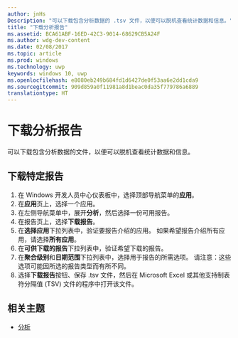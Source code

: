 ```yaml
---
author: jnHs
Description: "可以下载包含分析数据的 .tsv 文件，以便可以脱机查看统计数据和信息。"
title: "下载分析报告"
ms.assetid: BCA61ABF-16ED-42C3-9014-68629CB5A24F
ms.author: wdg-dev-content
ms.date: 02/08/2017
ms.topic: article
ms.prod: windows
ms.technology: uwp
keywords: windows 10, uwp
ms.openlocfilehash: e8080eb249b684fd1d6427de0f53aa6e2dd1cda9
ms.sourcegitcommit: 909d859a0f11981a8d1beac0da35f779786a6889
translationtype: HT
---
```

# <a name="download-analytics-reports"></a>下载分析报告


可以下载包含分析数据的文件，以便可以脱机查看统计数据和信息。

## <a name="to-download-a-specific-report"></a>下载特定报告

1.  在 Windows 开发人员中心仪表板中，选择顶部导航菜单的**应用**。
2.  在**应用**页上，选择一个应用。
3.  在左侧导航菜单中，展开**分析**，然后选择一份可用报告。
4.  在报告页上，选择**下载报告**。
5.  在**选择应用**下拉列表中，验证要报告介绍的应用。 如果希望报告介绍所有应用，请选择**所有应用**。
6.  在**可供下载的报告**下拉列表中，验证希望下载的报告。
7.  在**聚合级别**和**日期范围**下拉列表中，选择用于报告的所需选项。 请注意：这些选项可能因所选的报告类型而有所不同。
8.  选择**下载报告**按钮、保存 .tsv 文件，然后在 Microsoft Excel 或其他支持制表符分隔值 (TSV) 文件的程序中打开该文件。

## <a name="related-topics"></a>相关主题
- [分析](analytics.md)
